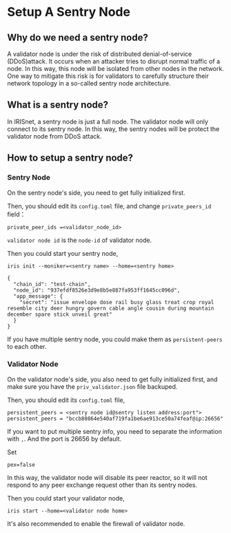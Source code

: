 # Setup A Sentry Node

## Why do we need a sentry node?

A validator node is under the risk of distributed denial-of-service (DDoS)attack. It occurs when an attacker tries to disrupt normal traffic of a node. In this way, this node will be isolated from other nodes in the network. One way to mitigate this risk is for validators to carefully structure their network topology in a so-called sentry node architecture.

## What is a sentry node?

In IRISnet, a sentry node is just a  full node. The validator node will only connect to its sentry node. In this way, the sentry nodes will be protect the validator node from DDoS attack. 

## How to setup a sentry node?


### Sentry Node

On the sentry node's side, you need to get fully initialized first. 

Then, you should edit its `config.toml` file, and change `private_peers_id` field：

```
private_peer_ids =<validator_node_id>
```

`validator node id` is the `node-id` of validator node. 

Then you could start your sentry node,

```
iris init --moniker=<sentry name> --home=<sentry home>
```

```
{
  "chain_id": "test-chain",
  "node_id": "937efdf8526e3d9e8b5e887fa953ff1645cc096d",
  "app_message": {
    "secret": "issue envelope dose rail busy glass treat crop royal resemble city deer hungry govern cable angle cousin during mountain december spare stick unveil great"
  }
}
```

If you have multiple sentry node, you could make them as `persistent-peers` to each other. 

### Validator Node

On the validator node's side, you also need to get fully initialized first, and make sure you have the `priv_validator.json` file backuped. 

Then, you should edit its `config.toml` file,

```
persistent_peers = <sentry node id@sentry listen address:port">
persistent_peers = "bccb80864e540af719fa1be6ae913ce50a74feaf@ip:26656" 
```

If you want to put multiple sentry info, you need to separate the information with `,`. And the port is 26656 by default.

Set 
```
pex=false
``` 
In this way, the validator node will disable its peer reactor, so it will not respond to any peer exchange request other than its sentry nodes. 

Then you could start your validator node,

```
iris start --home=<validator node home>
```

It's also recommended to enable the firewall of validator node.  
